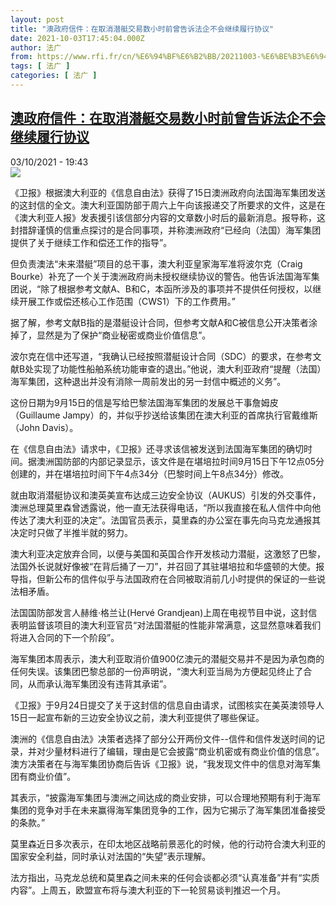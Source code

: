 ```yaml
---
layout: post
title: "澳政府信件：在取消潜艇交易数小时前曾告诉法企不会继续履行协议"
date: 2021-10-03T17:45:04.000Z
author: 法广
from: https://www.rfi.fr/cn/%E6%94%BF%E6%B2%BB/20211003-%E6%BE%B3%E6%94%BF%E5%BA%9C%E4%BF%A1%E4%BB%B6-%E5%9C%A8%E5%8F%96%E6%B6%88%E6%BD%9C%E8%89%87%E4%BA%A4%E6%98%93%E6%95%B0%E5%B0%8F%E6%97%B6%E5%89%8D%E6%9B%BE%E5%91%8A%E8%AF%89%E6%B3%95%E4%BC%81%E4%B8%8D%E4%BC%9A%E7%BB%A7%E7%BB%AD%E5%B1%A5%E8%A1%8C%E5%8D%8F%E8%AE%AE
tags: [ 法广 ]
categories: [ 法广 ]
---
```

<!--1633283104000-->
[澳政府信件：在取消潜艇交易数小时前曾告诉法企不会继续履行协议](https://www.rfi.fr/cn/%E6%94%BF%E6%B2%BB/20211003-%E6%BE%B3%E6%94%BF%E5%BA%9C%E4%BF%A1%E4%BB%B6-%E5%9C%A8%E5%8F%96%E6%B6%88%E6%BD%9C%E8%89%87%E4%BA%A4%E6%98%93%E6%95%B0%E5%B0%8F%E6%97%B6%E5%89%8D%E6%9B%BE%E5%91%8A%E8%AF%89%E6%B3%95%E4%BC%81%E4%B8%8D%E4%BC%9A%E7%BB%A7%E7%BB%AD%E5%B1%A5%E8%A1%8C%E5%8D%8F%E8%AE%AE)
------

<div>
<div>03/10/2021 - 19:43</div><img src="https://s.rfi.fr/media/display/e8f69efa-207d-11ec-8444-005056a97e36/AP21267358754877.jpg"><div >                    <p>《卫报》根据澳大利亚的《信息自由法》获得了15日澳洲政府向法国海军集团发送的这封信的全文。澳大利亚国防部于周六上午向该报递交了所要求的文件，这是在《澳大利亚人报》发表援引该信部分内容的文章数小时后的最新消息。报导称，这封措辞谨慎的信重点探讨的是合同事项，并称澳洲政府“已经向（法国）海军集团提供了关于继续工作和偿还工作的指导”。</p><p>但负责澳法“未来潜艇”项目的总干事，澳大利亚皇家海军准将波尔克（Craig Bourke）补充了一个关于澳洲政府尚未授权继续协议的警告。他告诉法国海军集团说，“除了根据参考文献A、B和C，本函所涉及的事项并不提供任何授权，以继续开展工作或偿还核心工作范围（CWS1）下的工作费用。”</p><p>据了解，参考文献B指的是潜艇设计合同，但参考文献A和C被信息公开决策者涂掉了，显然是为了保护“商业秘密或商业价值信息”。</p><p>波尔克在信中还写道，“我确认已经按照潜艇设计合同（SDC）的要求，在参考文献B处实现了功能性船舶系统功能审查的退出。”他说，澳大利亚政府“提醒（法国）海军集团，这种退出并没有消除一周前发出的另一封信中概述的义务”。</p><p>这份日期为9月15日的信是写给巴黎法国海军集团的发展总干事詹姆皮（Guillaume Jampy）的，并似乎抄送给该集团在澳大利亚的首席执行官戴维斯（John Davis）。</p><p>在《信息自由法》请求中，《卫报》还寻求该信被发送到法国海军集团的确切时间。据澳洲国防部的内部记录显示，该文件是在堪培拉时间9月15日下午12点05分创建的，并在堪培拉时间下午4点34分（巴黎时间上午8点34分）修改。</p><p>就由取消潜艇协议和澳英美宣布达成三边安全协议（AUKUS）引发的外交事件，澳洲总理莫里森曾透露说，他一直无法获得电话，“所以我直接在私人信件中向他传达了澳大利亚的决定”。法国官员表示，莫里森的办公室在事先向马克龙通报其决定时只做了半推半就的努力。</p><p>澳大利亚决定放弃合同，以便与美国和英国合作开发核动力潜艇，这激怒了巴黎，法国外长说就好像被“在背后捅了一刀”，并召回了其驻堪培拉和华盛顿的大使。报导指，但新公布的信件似乎与法国政府在合同被取消前几小时提供的保证的一些说法相矛盾。</p><p>法国国防部发言人赫维·格兰让(Hervé Grandjean)上周在电视节目中说，这封信表明监督该项目的澳大利亚官员“对法国潜艇的性能非常满意，这显然意味着我们将进入合同的下一个阶段”。</p><p>海军集团本周表示，澳大利亚取消价值900亿澳元的潜艇交易并不是因为承包商的任何失误。该集团巴黎总部的一份声明说，“澳大利亚当局为方便起见终止了合同，从而承认海军集团没有违背其承诺”。</p><p>《卫报》于9月24日提交了关于这封信的信息自由请求，试图核实在美英澳领导人15日一起宣布新的三边安全协议之前，澳大利亚提供了哪些保证。</p><p>澳洲的《信息自由法》决策者选择了部分公开两份文件--信件和信件发送时间的记录，并对少量材料进行了编辑，理由是它会披露“商业机密或有商业价值的信息”。澳方决策者在与海军集团协商后告诉《卫报》说，“我发现文件中的信息对海军集团有商业价值”。</p><p>其表示，“披露海军集团与澳洲之间达成的商业安排，可以合理地预期有利于海军集团的竞争对手在未来赢得海军集团竞争的工作，因为它揭示了海军集团准备接受的条款。”</p><p>莫里森近日多次表示，在印太地区战略前景恶化的时候，他的行动符合澳大利亚的国家安全利益，同时承认对法国的“失望”表示理解。</p><p>法方指出，马克龙总统和莫里森之间未来的任何会谈都必须“认真准备”并有“实质内容”。上周五，欧盟宣布将与澳大利亚的下一轮贸易谈判推迟一个月。</p>                                            <div data-selfpromo-newsletter>    </div>    <div data-selfpromo-app>    </div>                </div>
</div>
